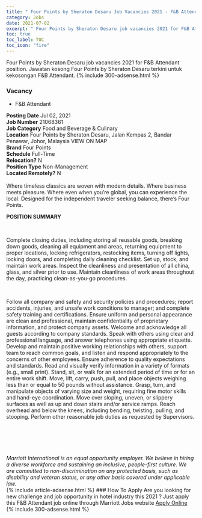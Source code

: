 ```yaml
---
title: " Four Points by Sheraton Desaru Job Vacancies 2021 - F&B Attendant" 
category: Jobs 
date: 2021-07-02 
excerpt: " Four Points by Sheraton Desaru job vacancies 2021 for F&B Attendant position. Jawatan kosong  Four Points by Sheraton Desaru terkini untuk kekosongan F&B Attendant." 
toc: true 
toc_label: TOC 
toc_icon: "fire" 
--- 
```


 Four Points by Sheraton Desaru job vacancies 2021 for F&B Attendant position. Jawatan kosong  Four Points by Sheraton Desaru terkini untuk kekosongan F&B Attendant. 
{% include 300-adsense.html %} 
### Vacancy 
- F&B Attendant 
<div><div><b>Posting Date</b> Jul 02, 2021<br><b>Job Number</b> 21068361<br><b>Job Category</b> Food and Beverage &amp; Culinary<br><b>Location</b> Four Points by Sheraton Desaru, Jalan Kempas 2, Bandar Penawar, Johor, Malaysia VIEW ON MAP<br><b>Brand</b> Four Points<br><b>Schedule</b> Full-Time<br><b>Relocation?</b> N<br><b>Position Type</b> Non-Management<br><b>Located Remotely?</b> N<br><br>Where timeless classics are woven with modern details. Where business meets pleasure. Where even when you&#8217;re global, you can experience the local. Designed for the independent traveler seeking balance, there&#8217;s Four Points.<br></div><div> <p><strong>POSITION SUMMARY</strong></p> <p>&#160;</p> <p>Complete closing duties, including storing all reusable goods, breaking down goods, cleaning all equipment and areas, returning equipment to proper locations, locking refrigerators, restocking items, turning off lights, locking doors, and completing daily cleaning checklist. Set up, stock, and maintain work areas. Inspect the cleanliness and presentation of all china, glass, and silver prior to use. Maintain cleanliness of work areas throughout the day, practicing clean-as-you-go procedures.</p> <p>&#160;</p> <p>Follow all company and safety and security policies and procedures; report accidents, injuries, and unsafe work conditions to manager; and complete safety training and certifications. Ensure uniform and personal appearance are clean and professional, maintain confidentiality of proprietary information, and protect company assets. Welcome and acknowledge all guests according to company standards. Speak with others using clear and professional language, and answer telephones using appropriate etiquette. Develop and maintain positive working relationships with others, support team to reach common goals, and listen and respond appropriately to the concerns of other employees. Ensure adherence to quality expectations and standards. Read and visually verify information in a variety of formats (e.g., small print). Stand, sit, or walk for an extended period of time or for an entire work shift. Move, lift, carry, push, pull, and place objects weighing less than or equal to 50 pounds without assistance. Grasp, turn, and manipulate objects of varying size and weight, requiring fine motor skills and hand-eye coordination. Move over sloping, uneven, or slippery surfaces as well as up and down stairs and/or service ramps. Reach overhead and below the knees, including bending, twisting, pulling, and stooping. Perform other reasonable job duties as requested by Supervisors.</p> <p>&#160;</p> <p>&#160;</p> </div> <div> &#160;</div> <em>Marriott International is an equal opportunity employer.&#160;We believe in hiring a diverse workforce and sustaining an inclusive, people-first culture.&#160;We are committed to non-discrimination on&#160;any&#160;protected&#160;basis, such as disability and veteran status, or any other basis covered under applicable law.</em><br></div> 
{% include article-adsense.html %} 
### How To Apply 
Are you looking for new challenge and job opportunity in hotel industry this 2021 ?
Just apply this F&B Attendant job online through Marriott Jobs website 
<a href="https://jobs.marriott.com/marriott/jobs/21068361?lang=en-us" class="btn btn--info" target="_blank" rel="nofollow noopenner">Apply Online</a> 
{% include 300-adsense.html %} 
